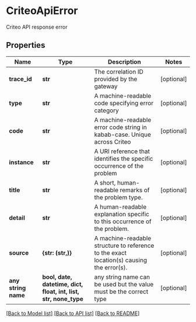 # CriteoApiError

Criteo API response error

## Properties
Name | Type | Description | Notes
------------ | ------------- | ------------- | -------------
**trace_id** | **str** | The correlation ID provided by the gateway | [optional] 
**type** | **str** | A machine-readable code specifying error category | [optional] 
**code** | **str** | A machine-readable error code string in kabab-case. Unique across Criteo | [optional] 
**instance** | **str** | A URI reference that identifies the specific occurrence of the problem | [optional] 
**title** | **str** | A short, human-readable remarks of the problem type. | [optional] 
**detail** | **str** | A human-readable explanation specific to this occurrence of the problem. | [optional] 
**source** | **{str: (str,)}** | A machine-readable structure to reference to the exact location(s) causing the error(s). | [optional] 
**any string name** | **bool, date, datetime, dict, float, int, list, str, none_type** | any string name can be used but the value must be the correct type | [optional]

[[Back to Model list]](../README.md#documentation-for-models) [[Back to API list]](../README.md#documentation-for-api-endpoints) [[Back to README]](../README.md)


